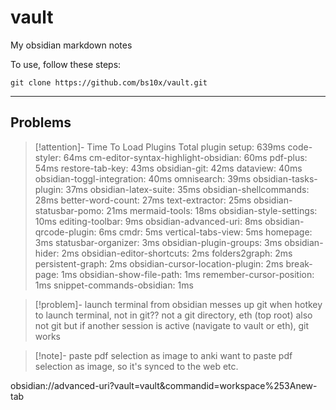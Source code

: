 
# vault

My obsidian markdown notes

To use, follow these steps:

```
git clone https://github.com/bs10x/vault.git
```


___

## Problems

>[!attention]- Time To Load Plugins
> Total plugin setup: 639ms
> code-styler: 64ms
> cm-editor-syntax-highlight-obsidian: 60ms
> pdf-plus: 54ms
> restore-tab-key: 43ms
> obsidian-git: 42ms
> dataview: 40ms
> obsidian-toggl-integration: 40ms
> omnisearch: 39ms
> obsidian-tasks-plugin: 37ms
> obsidian-latex-suite: 35ms
> obsidian-shellcommands: 28ms
> better-word-count: 27ms
> text-extractor: 25ms
> obsidian-statusbar-pomo: 21ms
> mermaid-tools: 18ms
> obsidian-style-settings: 10ms
> editing-toolbar: 9ms
> obsidian-advanced-uri: 8ms
> obsidian-qrcode-plugin: 6ms
> cmdr: 5ms
> vertical-tabs-view: 5ms
> homepage: 3ms
> statusbar-organizer: 3ms
> obsidian-plugin-groups: 3ms
> obsidian-hider: 2ms
> obsidian-editor-shortcuts: 2ms
> folders2graph: 2ms
> persistent-graph: 2ms
> obsidian-cursor-location-plugin: 2ms
> break-page: 1ms
> obsidian-show-file-path: 1ms
> remember-cursor-position: 1ms
> snippet-commands-obsidian: 1ms


> [!problem]- launch terminal from obsidian messes up git
> when hotkey to launch terminal, not in git??
> not a git directory, eth (top root) also not git
> but if another session is active (navigate to vault or eth), git works
> 


>[!note]- paste pdf selection as image to anki 
> want to paste pdf selection as image, so it's synced to the web etc.






obsidian://advanced-uri?vault=vault&commandid=workspace%253Anew-tab
